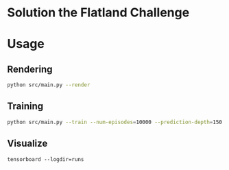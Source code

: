 # Solution the Flatland Challenge

# Usage
## Rendering
```bash
python src/main.py --render
```

## Training
```bash
python src/main.py --train --num-episodes=10000 --prediction-depth=150 --eps=0.9998 --checkpoint-interval=100 --buffer-size=10000
```

## Visualize
```
tensorboard --logdir=runs
```